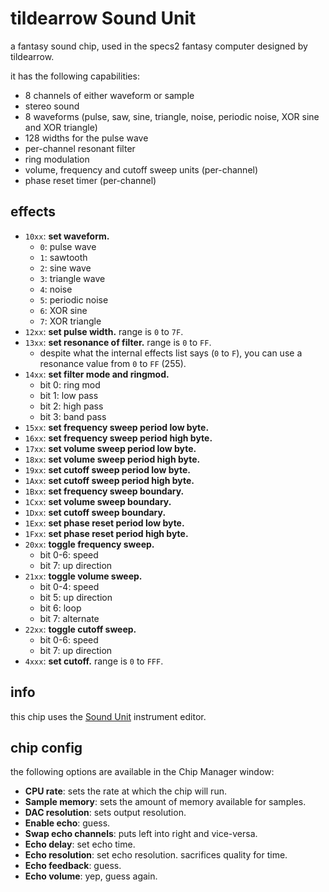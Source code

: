 # tildearrow Sound Unit

a fantasy sound chip, used in the specs2 fantasy computer designed by tildearrow.

it has the following capabilities:
- 8 channels of either waveform or sample
- stereo sound
- 8 waveforms (pulse, saw, sine, triangle, noise, periodic noise, XOR sine and XOR triangle)
- 128 widths for the pulse wave
- per-channel resonant filter
- ring modulation
- volume, frequency and cutoff sweep units (per-channel)
- phase reset timer (per-channel)

## effects

- `10xx`: **set waveform.**
  - `0`: pulse wave
  - `1`: sawtooth
  - `2`: sine wave
  - `3`: triangle wave
  - `4`: noise
  - `5`: periodic noise
  - `6`: XOR sine
  - `7`: XOR triangle
- `12xx`: **set pulse width.** range is `0` to `7F`.
- `13xx`: **set resonance of filter.** range is `0` to `FF`.
  - despite what the internal effects list says (`0` to `F`), you can use a resonance value from `0` to `FF` (255).
- `14xx`: **set filter mode and ringmod.**
  - bit 0: ring mod
  - bit 1: low pass
  - bit 2: high pass
  - bit 3: band pass
- `15xx`: **set frequency sweep period low byte.**
- `16xx`: **set frequency sweep period high byte.**
- `17xx`: **set volume sweep period low byte.**
- `18xx`: **set volume sweep period high byte.**
- `19xx`: **set cutoff sweep period low byte.**
- `1Axx`: **set cutoff sweep period high byte.**
- `1Bxx`: **set frequency sweep boundary.**
- `1Cxx`: **set volume sweep boundary.**
- `1Dxx`: **set cutoff sweep boundary.**
- `1Exx`: **set phase reset period low byte.**
- `1Fxx`: **set phase reset period high byte.**
- `20xx`: **toggle frequency sweep.**
  - bit 0-6: speed
  - bit 7: up direction
- `21xx`: **toggle volume sweep.**
  - bit 0-4: speed
  - bit 5: up direction
  - bit 6: loop
  - bit 7: alternate
- `22xx`: **toggle cutoff sweep.**
  - bit 0-6: speed
  - bit 7: up direction
- `4xxx`: **set cutoff.** range is `0` to `FFF`.

## info

this chip uses the [Sound Unit](../4-instrument/su.md) instrument editor.

## chip config

the following options are available in the Chip Manager window:

- **CPU rate**: sets the rate at which the chip will run.
- **Sample memory**: sets the amount of memory available for samples.
- **DAC resolution**: sets output resolution.
- **Enable echo**: guess.
- **Swap echo channels**: puts left into right and vice-versa.
- **Echo delay**: set echo time.
- **Echo resolution**: set echo resolution. sacrifices quality for time.
- **Echo feedback**: guess.
- **Echo volume**: yep, guess again.
